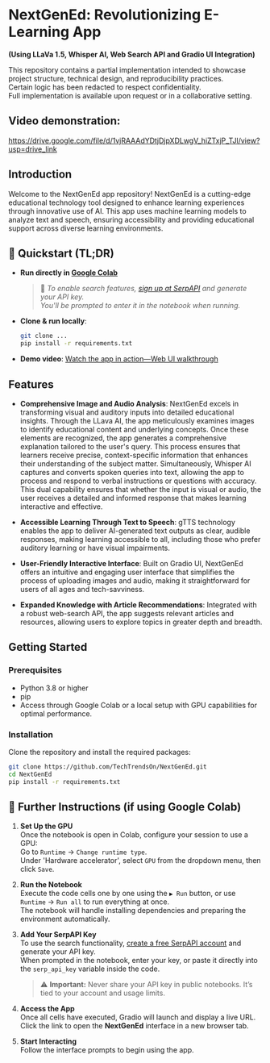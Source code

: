 # NextGenEd: Revolutionizing E-Learning App
  **(Using LLaVa 1.5, Whisper AI, Web Search API and Gradio UI Integration)**

This repository contains a partial implementation intended to showcase project structure, technical design, and reproducibility practices.  
Certain logic has been redacted to respect confidentiality.  
Full implementation is available upon request or in a collaborative setting.

## Video demonstration:
https://drive.google.com/file/d/1vjRAAAdYDtjDjpXDLwgV_hiZTxjP_TJl/view?usp=drive_link


## Introduction
Welcome to the NextGenEd app repository! NextGenEd is a cutting-edge educational technology tool designed to enhance learning experiences through innovative use of AI. This app uses machine learning models to analyze text and speech, ensuring accessibility and providing educational support across diverse learning environments.

## 🚀 Quickstart (TL;DR)

- **Run directly in [Google Colab](https://colab.research.google.com/drive/1f6aHLXkYUFE9wopn5bv1WuFyv0r1sCQY?authuser=4#scrollTo=PF3JMECRVeRr)**  
  > 🔐 _To enable search features, [sign up at SerpAPI](https://serpapi.com/) and generate your API key.  
  > You'll be prompted to enter it in the notebook when running._

- **Clone & run locally**:  
  ```bash
  git clone ...
  pip install -r requirements.txt

 - **Demo video**: [Watch the app in action—Web UI walkthrough](https://drive.google.com/file/d/1vjRAAAdYDtjDjpXDLwgV_hiZTxjP_TJl/view?usp=drive_link)

## Features
- **Comprehensive Image and Audio Analysis**: NextGenEd excels in transforming visual and auditory inputs into detailed educational insights. Through the LLava AI, the app meticulously examines images to identify educational content and underlying concepts. Once these elements are recognized, the app generates a comprehensive explanation tailored to the user's query. This process ensures that learners receive precise, context-specific information that enhances their understanding of the subject matter.
Simultaneously, Whisper AI captures and converts spoken queries into text, allowing the app to process and respond to verbal instructions or questions with accuracy. This dual capability ensures that whether the input is visual or audio, the user receives a detailed and informed response that makes learning interactive and effective.

- **Accessible Learning Through Text to Speech**: gTTS technology enables the app to deliver AI-generated text outputs as clear, audible responses, making learning accessible to all, including those who prefer auditory learning or have visual impairments.

- **User-Friendly Interactive Interface**: Built on Gradio UI, NextGenEd offers an intuitive and engaging user interface that simplifies the process of uploading images and audio, making it straightforward for users of all ages and tech-savviness.

- **Expanded Knowledge with Article Recommendations**: Integrated with a robust web-search API, the app suggests relevant articles and resources, allowing users to explore topics in greater depth and breadth.


## Getting Started

### Prerequisites
- Python 3.8 or higher
- pip
- Access through Google Colab or a local setup with GPU capabilities for optimal performance.

### Installation
Clone the repository and install the required packages:

```bash
git clone https://github.com/TechTrendsOn/NextGenEd.git
cd NextGenEd
pip install -r requirements.txt
```


## 📍 Further Instructions (if using Google Colab)

1. **Set Up the GPU**  
   Once the notebook is open in Colab, configure your session to use a GPU:  
   Go to `Runtime` → `Change runtime type`.  
   Under 'Hardware accelerator', select `GPU` from the dropdown menu, then click `Save`.

2. **Run the Notebook**  
   Execute the code cells one by one using the `▶️ Run` button, or use `Runtime` → `Run all` to run everything at once.  
   The notebook will handle installing dependencies and preparing the environment automatically.

3. **Add Your SerpAPI Key**  
   To use the search functionality, [create a free SerpAPI account](https://serpapi.com/) and generate your API key.  
   When prompted in the notebook, enter your key, or paste it directly into the `serp_api_key` variable inside the code.  
   > ⚠️ **Important:** Never share your API key in public notebooks. It’s tied to your account and usage limits.

4. **Access the App**  
   Once all cells have executed, Gradio will launch and display a live URL.  
   Click the link to open the **NextGenEd** interface in a new browser tab.

5. **Start Interacting**  
   Follow the interface prompts to begin using the app.

